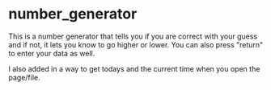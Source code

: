 # number_generator

This is a number generator that tells you if you are correct with your guess and if not, it lets you know to go higher or lower. 
You can also press "return" to enter your data as well.

I also added in a way to get todays and the current time when you open the page/file.
